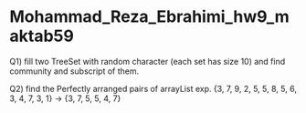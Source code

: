 # Mohammad_Reza_Ebrahimi_hw9_maktab59
 Q1) fill two TreeSet with random character (each set has size 10) and find community and subscript of them.
 
 Q2) find the Perfectly arranged pairs of arrayList
     exp. {3, 7, 9, 2, 5, 5, 8, 5, 6, 3, 4, 7, 3, 1} -> {3, 7, 5, 5, 4, 7}

